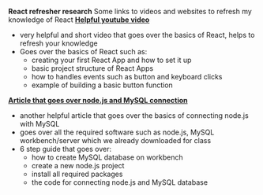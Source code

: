 **__React refresher research__**
Some links to videos and websites to refresh my knowledge of React
**[Helpful youtube video](https://www.youtube.com/watch?v=SqcY0GlETPk)**
* very helpful and short video that goes over the basics of React, helps to refresh your knowledge
* Goes over the basics of React such as:
    * creating your first React App and how to set it up
    * basic project structure of React Apps
    * how to handles events such as button and keyboard clicks
    * example of building a basic button function

**[Article that goes over node.js and MySQL connection](https://blogs.perficient.com/2023/08/03/how-to-connect-node-js-with-mysql-database/)**
* another helpful article that goes over the basics of connecting node.js with MySQL
* goes over all the required software such as node.js, MySQL workbench/server which we already downloaded for class
* 6 step guide that goes over:
    * how to create MySQL database on workbench
    * create a new node.js project
    * install all required packages 
    * the code for connecting node.js and MySQL database
